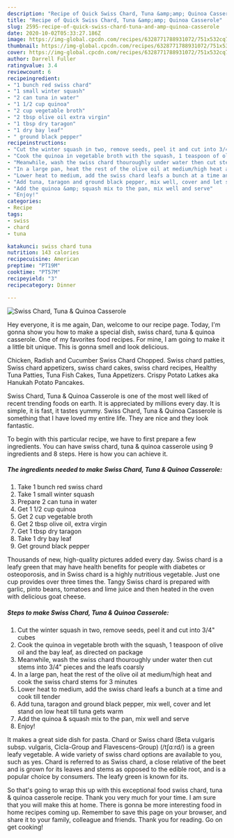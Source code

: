 ```yaml
---
description: "Recipe of Quick Swiss Chard, Tuna &amp;amp; Quinoa Casserole"
title: "Recipe of Quick Swiss Chard, Tuna &amp;amp; Quinoa Casserole"
slug: 2595-recipe-of-quick-swiss-chard-tuna-and-amp-quinoa-casserole
date: 2020-10-02T05:33:27.186Z
image: https://img-global.cpcdn.com/recipes/6328771788931072/751x532cq70/swiss-chard-tuna-quinoa-casserole-recipe-main-photo.jpg
thumbnail: https://img-global.cpcdn.com/recipes/6328771788931072/751x532cq70/swiss-chard-tuna-quinoa-casserole-recipe-main-photo.jpg
cover: https://img-global.cpcdn.com/recipes/6328771788931072/751x532cq70/swiss-chard-tuna-quinoa-casserole-recipe-main-photo.jpg
author: Darrell Fuller
ratingvalue: 3.4
reviewcount: 6
recipeingredient:
- "1 bunch red swiss chard"
- "1 small winter squash"
- "2 can tuna in water"
- "1 1/2 cup quinoa"
- "2 cup vegetable broth"
- "2 tbsp olive oil extra virgin"
- "1 tbsp dry taragon"
- "1 dry bay leaf"
- " ground black pepper"
recipeinstructions:
- "Cut the winter squash in two, remove seeds, peel it and cut into 3/4&#34; cubes"
- "Cook the quinoa in vegetable broth with the squash, 1 teaspoon of olive oil and the bay leaf, as directed on package"
- "Meanwhile, wash the swiss chard thouroughly under water then cut stems into 3/4&#34; pieces and the leafs coarsly"
- "In a large pan, heat the rest of the olive oil at medium/high heat and cook the swiss chard stems for 3 minutes"
- "Lower heat to medium, add the swiss chard leafs a bunch at a time and cook till tender"
- "Add tuna, taragon and ground black pepper, mix well, cover and let stand on low heat till tuna gets warm"
- "Add the quinoa &amp; squash mix to the pan, mix well and serve"
- "Enjoy!"
categories:
- Recipe
tags:
- swiss
- chard
- tuna

katakunci: swiss chard tuna 
nutrition: 143 calories
recipecuisine: American
preptime: "PT19M"
cooktime: "PT57M"
recipeyield: "3"
recipecategory: Dinner

---
```



![Swiss Chard, Tuna &amp; Quinoa Casserole](https://img-global.cpcdn.com/recipes/6328771788931072/751x532cq70/swiss-chard-tuna-quinoa-casserole-recipe-main-photo.jpg)

Hey everyone, it is me again, Dan, welcome to our recipe page. Today, I'm gonna show you how to make a special dish, swiss chard, tuna &amp; quinoa casserole. One of my favorites food recipes. For mine, I am going to make it a little bit unique. This is gonna smell and look delicious.

Chicken, Radish and Cucumber Swiss Chard Chopped. Swiss chard patties, Swiss chard appetizers, swiss chard cakes, swiss chard recipes, Healthy Tuna Patties, Tuna Fish Cakes, Tuna Appetizers. Crispy Potato Latkes aka Hanukah Potato Pancakes.

Swiss Chard, Tuna &amp; Quinoa Casserole is one of the most well liked of recent trending foods on earth. It is appreciated by millions every day. It is simple, it is fast, it tastes yummy. Swiss Chard, Tuna &amp; Quinoa Casserole is something that I have loved my entire life. They are nice and they look fantastic.


To begin with this particular recipe, we have to first prepare a few ingredients. You can have swiss chard, tuna &amp; quinoa casserole using 9 ingredients and 8 steps. Here is how you can achieve it.

<!--inarticleads1-->

##### The ingredients needed to make Swiss Chard, Tuna &amp; Quinoa Casserole:

1. Take 1 bunch red swiss chard
1. Take 1 small winter squash
1. Prepare 2 can tuna in water
1. Get 1 1/2 cup quinoa
1. Get 2 cup vegetable broth
1. Get 2 tbsp olive oil, extra virgin
1. Get 1 tbsp dry taragon
1. Take 1 dry bay leaf
1. Get  ground black pepper


Thousands of new, high-quality pictures added every day. Swiss chard is a leafy green that may have health benefits for people with diabetes or osteoporosis, and in Swiss chard is a highly nutritious vegetable. Just one cup provides over three times the. Tangy Swiss chard is prepared with garlic, pinto beans, tomatoes and lime juice and then heated in the oven with delicious goat cheese. 

<!--inarticleads2-->

##### Steps to make Swiss Chard, Tuna &amp; Quinoa Casserole:

1. Cut the winter squash in two, remove seeds, peel it and cut into 3/4&#34; cubes
1. Cook the quinoa in vegetable broth with the squash, 1 teaspoon of olive oil and the bay leaf, as directed on package
1. Meanwhile, wash the swiss chard thouroughly under water then cut stems into 3/4&#34; pieces and the leafs coarsly
1. In a large pan, heat the rest of the olive oil at medium/high heat and cook the swiss chard stems for 3 minutes
1. Lower heat to medium, add the swiss chard leafs a bunch at a time and cook till tender
1. Add tuna, taragon and ground black pepper, mix well, cover and let stand on low heat till tuna gets warm
1. Add the quinoa &amp; squash mix to the pan, mix well and serve
1. Enjoy!


It makes a great side dish for pasta. Chard or Swiss chard (Beta vulgaris subsp. vulgaris, Cicla-Group and Flavescens-Group) (/tʃɑːrd/) is a green leafy vegetable. A wide variety of swiss chard options are available to you, such as yes. Chard is referred to as Swiss chard, a close relative of the beet and is grown for its leaves and stems as opposed to the edible root, and is a popular choice by consumers. The leafy green is known for its. 

So that's going to wrap this up with this exceptional food swiss chard, tuna &amp; quinoa casserole recipe. Thank you very much for your time. I am sure that you will make this at home. There is gonna be more interesting food in home recipes coming up. Remember to save this page on your browser, and share it to your family, colleague and friends. Thank you for reading. Go on get cooking!
